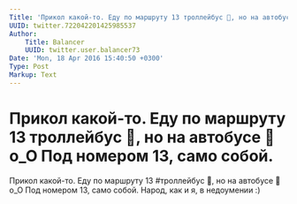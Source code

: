 ```yaml
---
Title: 'Прикол какой-то. Еду по маршруту 13 троллейбус 🚎, но на автобусе 🚌 o_O Под номером 13, само собой.'
UUID: twitter.722042201425985537
Author:
    Title: Balancer
    UUID: twitter.user.balancer73
Date: 'Mon, 18 Apr 2016 15:40:50 +0300'
Type: Post
Markup: Text
---
```


# Прикол какой-то. Еду по маршруту 13 троллейбус 🚎, но на автобусе 🚌 o_O Под номером 13, само собой.

Прикол какой-то. Еду по маршруту 13 #троллейбус 🚎, но на
автобусе 🚌 o_O Под номером 13, само собой. Народ, как и я, в
недоумении :)